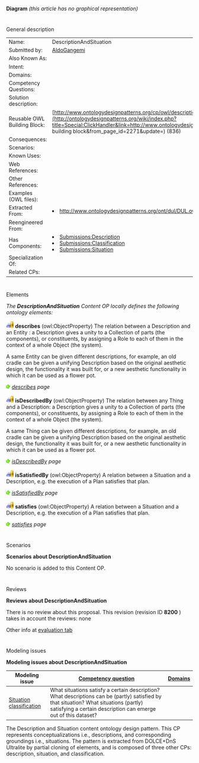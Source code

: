 __Diagram__ 
_(this article has no graphical representation)_ 




# 

 General description




|  |  |
| --- | --- |
|  Name:  |  DescriptionAndSituation  |
|  Submitted by:  | [AldoGangemi](../User/AldoGangemi "User:AldoGangemi")  |
|  Also Known As:  |  |
|  Intent:  |  |
|  Domains:  |  |
|  Competency Questions:  |  |
|  Solution description:  |  |
|  Reusable OWL Building Block:  | [http://www.ontologydesignpatterns.org/cp/owl/descriptionandsituation.owl](http://ontologydesignpatterns.org/wiki/index.php?title=Special:ClickHandler&link=http://www.ontologydesignpatterns.org/cp/owl/descriptionandsituation.owl&message=OWL building block&from_page_id=2271&update=)  (836)  |
|  Consequences:  |  |
|  Scenarios:  |  |
|  Known Uses:  |  |
|  Web References:  |  |
|  Other References:  |  |
|  Examples (OWL files):  |  |
|  Extracted From:  | <li><a class="external free" href="http://www.ontologydesignpatterns.org/ont/dul/DUL.owl" rel="nofollow" title="http://www.ontologydesignpatterns.org/ont/dul/DUL.owl">        http://www.ontologydesignpatterns.org/ont/dul/DUL.owl       </a></li> |
|  Reengineered From:  |  |
|  Has Components:  | <li><a href="Submissions%253ADescription.html" title="Submissions:Description">        Submissions:Description       </a></li><li><a href="Submissions%253AClassification.html" title="Submissions:Classification">        Submissions:Classification       </a></li><li><a href="Submissions%253ASituation.html" title="Submissions:Situation">        Submissions:Situation       </a></li> |
|  Specialization Of:  |  |
|  Related CPs:  |  |



  





# 

 Elements



_The
 __DescriptionAndSituation__ 
 Content OP locally defines the following ontology elements:_ 





[![ObjectProperty](images/thumb/c/c3/ObjectProperty.gif/20px-ObjectProperty.gif)](../Image/ObjectProperty.gif "ObjectProperty")
__describes__ 
 (owl:ObjectProperty) The relation between a Description and an Entity : a Description gives a unity to a Collection of parts (the components), or constituents, by assigning a Role to each of them in the context of a whole Object (the system).
 
 A same Entity can be given different descriptions, for example, an old cradle can be given a unifying Description based on the original aesthetic design, the functionality it was built for, or a new aesthetic functionality in which it can be used as a flower pot.
 



[![](images/thumb/8/87/ArrowRight.gif/11px-ArrowRight.gif)](../Image/ArrowRight.gif "ArrowRight.gif")
_[describes](../Submissions/DescriptionAndSituation/describes "Submissions:DescriptionAndSituation/describes") 
 page_ 



[![ObjectProperty](images/thumb/c/c3/ObjectProperty.gif/20px-ObjectProperty.gif)](../Image/ObjectProperty.gif "ObjectProperty")
__isDescribedBy__ 
 (owl:ObjectProperty) The relation between any Thing and a Description: a Description gives a unity to a Collection of parts (the components), or constituents, by assigning a Role to each of them in the context of a whole Object (the system).
 
 A same Thing can be given different descriptions, for example, an old cradle can be given a unifying Description based on the original aesthetic design, the functionality it was built for, or a new aesthetic functionality in which it can be used as a flower pot.
 



[![](images/thumb/8/87/ArrowRight.gif/11px-ArrowRight.gif)](../Image/ArrowRight.gif "ArrowRight.gif")
_[isDescribedBy](../Submissions/DescriptionAndSituation/isDescribedBy "Submissions:DescriptionAndSituation/isDescribedBy") 
 page_ 



[![ObjectProperty](images/thumb/c/c3/ObjectProperty.gif/20px-ObjectProperty.gif)](../Image/ObjectProperty.gif "ObjectProperty")
__isSatisfiedBy__ 
 (owl:ObjectProperty) A relation between a Situation and a Description, e.g. the execution of a Plan satisfies that plan.
 
[![](images/thumb/8/87/ArrowRight.gif/11px-ArrowRight.gif)](../Image/ArrowRight.gif "ArrowRight.gif")
_[isSatisfiedBy](../Submissions/DescriptionAndSituation/isSatisfiedBy "Submissions:DescriptionAndSituation/isSatisfiedBy") 
 page_ 



[![ObjectProperty](images/thumb/c/c3/ObjectProperty.gif/20px-ObjectProperty.gif)](../Image/ObjectProperty.gif "ObjectProperty")
__satisfies__ 
 (owl:ObjectProperty) A relation between a Situation and a Description, e.g. the execution of a Plan satisfies that plan.
 
[![](images/thumb/8/87/ArrowRight.gif/11px-ArrowRight.gif)](../Image/ArrowRight.gif "ArrowRight.gif")
_[satisfies](../Submissions/DescriptionAndSituation/satisfies "Submissions:DescriptionAndSituation/satisfies") 
 page_ 


  





# 

 Scenarios




__Scenarios about DescriptionAndSituation__ 


 No scenario is added to this Content OP.
 




# 

 Reviews




__Reviews about DescriptionAndSituation__ 


 There is no review about this proposal.
This revision (revision ID
 __8200__ 
 ) takes in account the reviews: none
 



 Other info at
 [evaluation tab](http://ontologydesignpatterns.org/wiki/index.php?title=Submissions:DescriptionAndSituation&action=evaluation "http://ontologydesignpatterns.org/wiki/index.php?title=Submissions:DescriptionAndSituation&action=evaluation") 





# 

 Modeling issues




__Modeling issues about DescriptionAndSituation__ 



|  Modeling issue  | [Competency question](../Property/CompetencyQuestion "Property:CompetencyQuestion")  | [Domains](../Property/Domain "Property:Domain")  |
| --- | --- | --- |
| [Situation classification](../Community/Situation_classification "Community:Situation classification")  |  What situations satisfy a certain description? What descriptions can be (partly) satisfied by that situation? What situations (partly) satisfying a certain description can emerge out of this dataset?  |  |




 The Description and Situation content ontology design pattern. This CP represents conceptualizations i.e., descriptions, and corresponding groundings i.e., situations. The pattern is extracted from DOLCE+DnS Ultralite by partial cloning of elements, and is composed of three other CPs: description, situation, and classification.